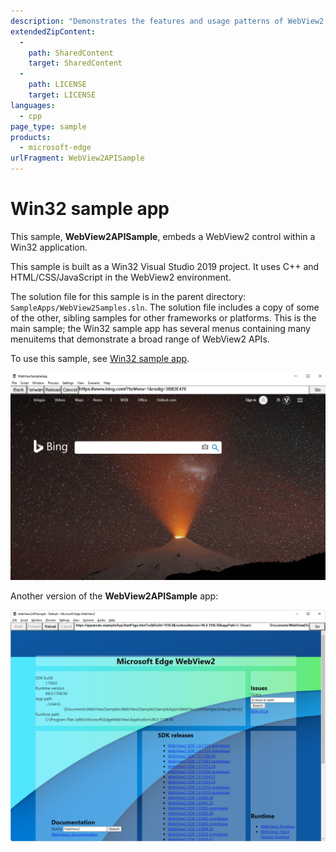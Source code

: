 ```yaml
---
description: "Demonstrates the features and usage patterns of WebView2 in a Win32 app."
extendedZipContent:
  -
    path: SharedContent
    target: SharedContent
  -
    path: LICENSE
    target: LICENSE
languages:
  - cpp
page_type: sample
products:
  - microsoft-edge
urlFragment: WebView2APISample
---
```

# Win32 sample app

<!-- only enough info to differentiate this sample vs the others; what is different about this sample compared to the sibling samples? -->
This sample, **WebView2APISample**, embeds a WebView2 control within a Win32 application.

This sample is built as a Win32 Visual Studio 2019 project.  It uses C++ and HTML/CSS/JavaScript in the WebView2 environment.

<!-- key distinction -->
The solution file for this sample is in the parent directory: `SampleApps/WebView2Samples.sln`.  The solution file includes a copy of some of the other, sibling samples for other frameworks or platforms.  This is the main sample; the Win32 sample app has several menus containing many menuitems that demonstrate a broad range of WebView2 APIs.

To use this sample, see [Win32 sample app](https://docs.microsoft.com/microsoft-edge/webview2/samples/webview2apissample).

![Screenshot of WebView2APISample app, with many menus](documentation/screenshots/sample-app-screenshot.png)

Another version of the **WebView2APISample** app:

![Other screenshot of WebView2APISample app, with many menus](documentation/screenshots/webview2apisample-app-window.png)
